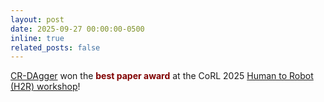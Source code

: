 ```yaml
---
layout: post
date: 2025-09-27 00:00:00-0500
inline: true
related_posts: false
---
```

[CR-DAgger](https://compliant-residual-dagger.github.io/) won the <span style="color:Maroon">**best paper award**</span> at the CoRL 2025 [Human to Robot (H2R) workshop](https://sites.google.com/view/h2r-corl2025/home)!
